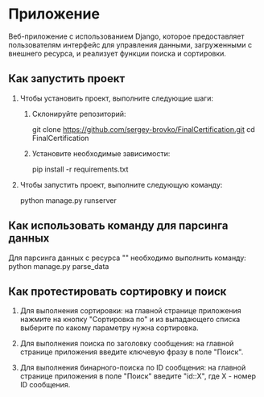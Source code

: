 # Приложение

Веб-приложение с использованием Django, которое предоставляет пользователям интерфейс для управления данными, загруженными с внешнего ресурса, и реализует функции поиска и сортировки.

## Как запустить проект

1. Чтобы установить проект, выполните следующие шаги:

   1. Склонируйте репозиторий:

        git clone https://github.com/sergey-brovko/FinalCertification.git
        cd FinalCertification

   2. Установите необходимые зависимости:

        pip install -r requirements.txt

2. Чтобы запустить проект, выполните следующую команду:

    python manage.py runserver

## Как использовать команду для парсинга данных

Для парсинга данных с ресурса "" необходимо выполнить команду: python manage.py parse_data

## Как протестировать сортировку и поиск

1. Для выполнения сортировки: на главной странице приложения нажмите на кнопку "Сортировка по" и из выпадающего списка выберите по какому параметру нужна сортировка.

2. Для выполнения поиска по заголовку сообщения: на главной странице приложения введите ключевую фразу в поле "Поиск".

3. Для выполнения бинарного-поиска по ID сообщения: на главной странице приложения в поле "Поиск" введите "id::X", где X - номер ID сообщения.

